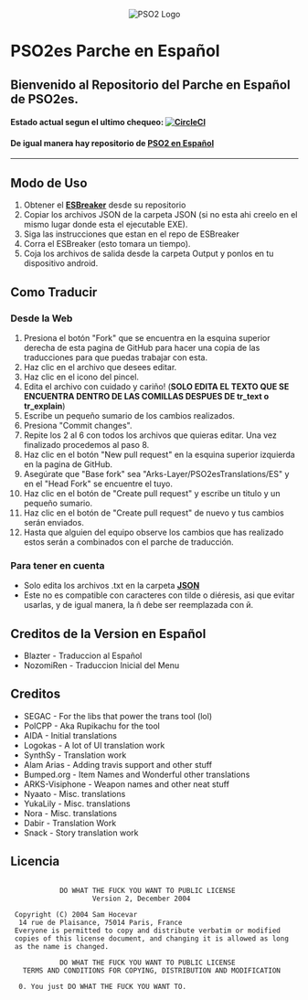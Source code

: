 <p align="center">
  <img src="http://i.imgur.com/dM2s0Jo.png" alt="PSO2 Logo"/>
</p>

# PSO2es Parche en Español

## Bienvenido al Repositorio del Parche en Español de PSO2es.  
#### Estado actual segun el ultimo chequeo:  [![CircleCI](https://circleci.com/gh/Arks-Layer/PSO2esTranslations/tree/ES.svg?style=svg)](https://circleci.com/gh/Arks-Layer/workflows/PSO2esTranslations/tree/ES)
#### De igual manera hay repositorio de **[PSO2 en Español]**
---

## Modo de Uso

1. Obtener el **[ESBreaker]** desde su repositorio
2. Copiar los archivos JSON de la carpeta JSON (si no esta ahi creelo en el mismo lugar donde esta el ejecutable EXE).
3. Siga las instrucciones que estan en el repo de ESBreaker
4. Corra el ESBreaker (esto tomara un tiempo).
5. Coja los archivos de salida desde la carpeta Output y ponlos en tu dispositivo android.

## Como Traducir
### Desde la Web
 1. Presiona el botón "Fork" que se encuentra en la esquina superior derecha de esta pagina de GitHub para hacer una copia de las traducciones para que puedas trabajar con esta.
 2. Haz clic en el archivo que desees editar.
 3. Haz clic en el icono del pincel.
 4. Edita el archivo con cuidado y cariño! (**SOLO EDITA EL TEXTO QUE SE ENCUENTRA DENTRO DE LAS COMILLAS DESPUES DE tr_text o tr_explain**)
 5. Escribe un pequeño sumario de los cambios realizados.
 6. Presiona "Commit changes".
 7. Repite los 2 al 6 con todos los archivos que quieras editar. Una vez finalizado procedemos al paso 8.
 8. Haz clic en el botón "New pull request" en la esquina superior izquierda en la pagina de GitHub.
 9. Asegúrate que "Base fork" sea "Arks-Layer/PSO2esTranslations/ES" y en el "Head Fork" se encuentre el tuyo.
 10. Haz clic en el botón de "Create pull request" y escribe un titulo y un pequeño sumario.
 11. Haz clic en el botón de "Create pull request" de nuevo y tus cambios serán enviados.
 12. Hasta que alguien del equipo observe los cambios que has realizado estos serán a combinados con el parche de traducción.
### Para tener en cuenta
* Solo edita los archivos .txt en la carpeta **[JSON]**
* Este no es compatible con caracteres con tilde o diéresis, asi que evitar usarlas, y de igual manera, la ñ debe ser reemplazada con й.

## Creditos de la Version en Español

* Blazter - Traduccion al Español
* NozomiRen - Traduccion Inicial del Menu

## Creditos


* SEGAC - For the libs that power the trans tool (lol)
* PolCPP - Aka Rupikachu for the tool
* AIDA - Initial translations
* Logokas - A lot of UI translation work
* SynthSy - Translation work
* Alam Arias - Adding travis support and other stuff 
* Bumped.org - Item Names and Wonderful other translations
* ARKS-Visiphone - Weapon names and other neat stuff
* Nyaato - Misc. translations
* YukaLily - Misc. translations
* Nora - Misc. translations
* Dabir - Translation Work
* Snack - Story translation work

## Licencia

```

            DO WHAT THE FUCK YOU WANT TO PUBLIC LICENSE
                    Version 2, December 2004
 
 Copyright (C) 2004 Sam Hocevar
  14 rue de Plaisance, 75014 Paris, France
 Everyone is permitted to copy and distribute verbatim or modified
 copies of this license document, and changing it is allowed as long
 as the name is changed.
 
            DO WHAT THE FUCK YOU WANT TO PUBLIC LICENSE
   TERMS AND CONDITIONS FOR COPYING, DISTRIBUTION AND MODIFICATION
 
  0. You just DO WHAT THE FUCK YOU WANT TO.
  
```

[PSO2 en Español]: https://github.com/Arks-Layer/PSO2ENPatchCSV/tree/ES
[ESBreaker]: https://github.com/PolCPP/ESBreaker
[JSON]: https://github.com/Arks-Layer/PSO2esTranslations/tree/ES/json
